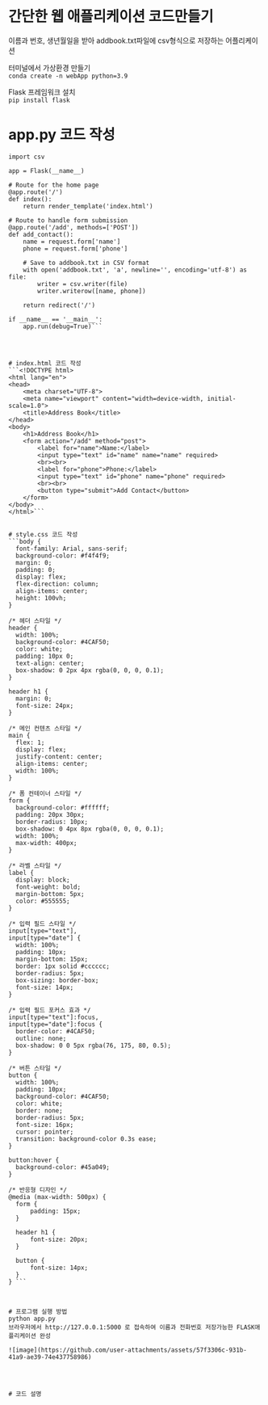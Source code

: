 
# 간단한 웹 애플리케이션 코드만들기  
이름과 번호, 생년월일을 받아 addbook.txt파일에 csv형식으로 저장하는 어플리케이션



터미널에서 가상환경 만들기  
```conda create -n webApp python=3.9```  


Flask 프레임워크 설치  
```pip install flask```  

# app.py 코드 작성  
```from flask import Flask, render_template, request, redirect
import csv

app = Flask(__name__)

# Route for the home page
@app.route('/')
def index():
    return render_template('index.html')

# Route to handle form submission
@app.route('/add', methods=['POST'])
def add_contact():
    name = request.form['name']
    phone = request.form['phone']

    # Save to addbook.txt in CSV format
    with open('addbook.txt', 'a', newline='', encoding='utf-8') as file:
        writer = csv.writer(file)
        writer.writerow([name, phone])

    return redirect('/')

if __name__ == '__main__':
    app.run(debug=True)```




# index.html 코드 작성  
```<!DOCTYPE html>
<html lang="en">
<head>
    <meta charset="UTF-8">
    <meta name="viewport" content="width=device-width, initial-scale=1.0">
    <title>Address Book</title>
</head>
<body>
    <h1>Address Book</h1>
    <form action="/add" method="post">
        <label for="name">Name:</label>
        <input type="text" id="name" name="name" required>
        <br><br>
        <label for="phone">Phone:</label>
        <input type="text" id="phone" name="phone" required>
        <br><br>
        <button type="submit">Add Contact</button>
    </form>
</body>
</html>```


# style.css 코드 작성  
```body {
  font-family: Arial, sans-serif;
  background-color: #f4f4f9;
  margin: 0;
  padding: 0;
  display: flex;
  flex-direction: column;
  align-items: center;
  height: 100vh;
}

/* 헤더 스타일 */
header {
  width: 100%;
  background-color: #4CAF50;
  color: white;
  padding: 10px 0;
  text-align: center;
  box-shadow: 0 2px 4px rgba(0, 0, 0, 0.1);
}

header h1 {
  margin: 0;
  font-size: 24px;
}

/* 메인 컨텐츠 스타일 */
main {
  flex: 1;
  display: flex;
  justify-content: center;
  align-items: center;
  width: 100%;
}

/* 폼 컨테이너 스타일 */
form {
  background-color: #ffffff;
  padding: 20px 30px;
  border-radius: 10px;
  box-shadow: 0 4px 8px rgba(0, 0, 0, 0.1);
  width: 100%;
  max-width: 400px;
}

/* 라벨 스타일 */
label {
  display: block;
  font-weight: bold;
  margin-bottom: 5px;
  color: #555555;
}

/* 입력 필드 스타일 */
input[type="text"],
input[type="date"] {
  width: 100%;
  padding: 10px;
  margin-bottom: 15px;
  border: 1px solid #cccccc;
  border-radius: 5px;
  box-sizing: border-box;
  font-size: 14px;
}

/* 입력 필드 포커스 효과 */
input[type="text"]:focus,
input[type="date"]:focus {
  border-color: #4CAF50;
  outline: none;
  box-shadow: 0 0 5px rgba(76, 175, 80, 0.5);
}

/* 버튼 스타일 */
button {
  width: 100%;
  padding: 10px;
  background-color: #4CAF50;
  color: white;
  border: none;
  border-radius: 5px;
  font-size: 16px;
  cursor: pointer;
  transition: background-color 0.3s ease;
}

button:hover {
  background-color: #45a049;
}

/* 반응형 디자인 */
@media (max-width: 500px) {
  form {
      padding: 15px;
  }

  header h1 {
      font-size: 20px;
  }

  button {
      font-size: 14px;
  }
} ```



# 프로그램 실행 방법  
python app.py  
브라우저에서 http://127.0.0.1:5000 로 접속하여 이름과 전화번호 저장가능한 FLASK애플리케이션 완성  

![image](https://github.com/user-attachments/assets/57f3306c-931b-41a9-ae39-74e437758986)  




# 코드 설명

